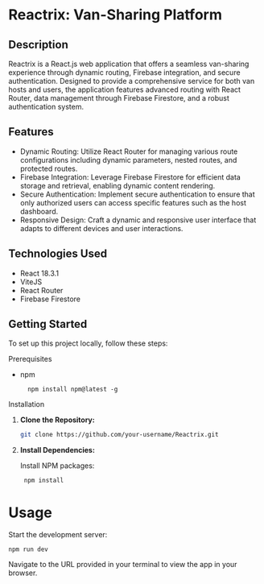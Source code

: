 # Reactrix: Van-Sharing Platform

## Description
Reactrix is a React.js web application that offers a seamless van-sharing experience through dynamic routing, Firebase integration, and secure authentication. Designed to provide a comprehensive service for both van hosts and users, the application features advanced routing with React Router, data management through Firebase Firestore, and a robust authentication system.

## Features
- Dynamic Routing: Utilize React Router for managing various route configurations including dynamic parameters, nested routes, and protected routes.
- Firebase Integration: Leverage Firebase Firestore for efficient data storage and retrieval, enabling dynamic content rendering.
- Secure Authentication: Implement secure authentication to ensure that only authorized users can access specific features such as the host dashboard.
- Responsive Design: Craft a dynamic and responsive user interface that adapts to different devices and user interactions.


## Technologies Used
- React 18.3.1
- ViteJS
- React Router
- Firebase Firestore

## Getting Started
To set up this project locally, follow these steps:

Prerequisites
- npm

        npm install npm@latest -g


Installation

1. **Clone the Repository:**
   ```bash
   git clone https://github.com/your-username/Reactrix.git


2. **Install Dependencies:**

    Install NPM packages:

        npm install


# Usage #
Start the development server:

    npm run dev

Navigate to the URL provided in your terminal to view the app in your browser. 

